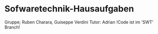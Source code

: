 # Sofwaretechnik-Hausaufgaben
Gruppe; Ruben Charara, Guiseppe Verdini
Tutor: Adrian
!Code ist im 'SWT' Branch!
